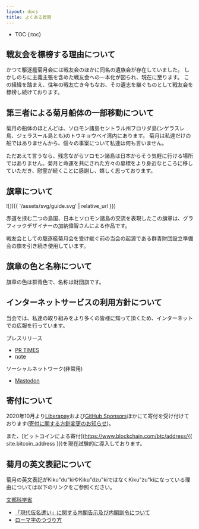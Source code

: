 ```yaml
---
layout: docs
title: よくある質問
---
```


- TOC
{:toc}

## 戦友会を標榜する理由について
かつて駆逐艦菊月会には戦友会のほかに同名の遺族会が存在していました。
しかしのちに主義主張を含めた戦友会への一本化が図られ、現在に至ります。
この経緯を踏まえ、往年の戦友亡き今もなお、その遺志を継ぐものとして戦友会を標榜し続けております。

## 第三者による菊月船体の一部移動について
菊月の船体のほとんどは、ソロモン諸島セントラル州フロリダ島(ンゲラスレ島、ジェラスール島とも)のトウキョウベイ湾内にあります。
菊月は私達だけの船ではありませんから、個々の事案について私達は何も言いません。

ただあえて言うなら、残念ながらソロモン諸島は日本からそう気軽に行ける場所ではありません。菊月と命運を共にされた方々の墓標をより身近なところに移していただき、慰霊が続くことに感謝し、嬉しく思っております。

## 旗章について
![]({{ '/assets/svg/guide.svg' | relative_url }})

赤道を挟む二つの島国、日本とソロモン諸島の交流を表現したこの旗章は、グラフィックデザイナーの加納偉智さんによる作品です。

戦友会としての駆逐艦菊月会を受け継ぐ前の当会の起源である群青財団設立準備会の旗を引き続き使用しています。

## 旗章の色と名称について
旗章の色は群青色で、名称は財団旗です。

## インターネットサービスの利用方針について
当会では、私達の取り組みをより多くの皆様に知って頂くため、インターネットでの広報を行っています。

プレスリリース

- [PR TIMES](https://prtimes.jp/main/html/searchrlp/company_id/31198)
- [note](https://note.com/kikuzukikai)
    
ソーシャルネットワーク(非常用)

- <a rel="me" href="https://mastodon.social/@{{ site.github.owner_name }}" target="_blank">Mastodon</a>

## 寄付について
2020年10月より[Liberapay](https://liberapay.com/kikuzukikai)および[GitHub Sponsors](https://github.com/sponsors/kikuzukikai)ほかにて寄付を受け付けております([寄付に関する方針変更のお知らせ](https://www.kikuzukikai.org/blog/change-of-donation-policy.html))。

また、[ビットコインによる寄付](https://www.blockchain.com/btc/address/{{ site.bitcoin_address }})を現在試験的に導入しております。

## 菊月の英文表記について
菊月の英文表記がKiku&quot;du&quot;kiやKiku&quot;dzu&quot;kiではなくKiku&quot;zu&quot;kiになっている理由については以下のリンクをご参照ください。

[文部科学省](http://www.mext.go.jp/)  

- [「現代仮名遣い」に関する内閣告示及び内閣訓令について](http://www.mext.go.jp/b_menu/hakusho/nc/t19860701002/t19860701002.html)  
- [ローマ字のつづり方](http://www.mext.go.jp/b_menu/hakusho/nc/k19541209001/k19541209001.html)
